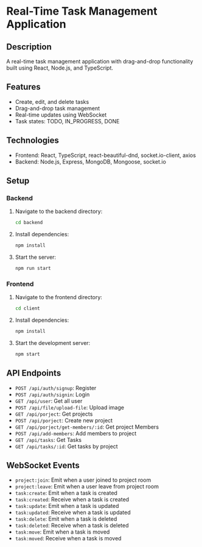 
# Real-Time Task Management Application

## Description
A real-time task management application with drag-and-drop functionality built using React, Node.js, and TypeScript.

## Features
- Create, edit, and delete tasks
- Drag-and-drop task management
- Real-time updates using WebSocket
- Task states: TODO, IN_PROGRESS, DONE

## Technologies
- Frontend: React, TypeScript, react-beautiful-dnd, socket.io-client, axios
- Backend: Node.js, Express, MongoDB, Mongoose, socket.io

## Setup

### Backend
1. Navigate to the backend directory:
    ```sh
    cd backend
    ```
2. Install dependencies:
    ```sh
    npm install
    ```
3. Start the server:
    ```sh
    npm run start
    ```

### Frontend
1. Navigate to the frontend directory:
    ```sh
    cd client
    ```
2. Install dependencies:
    ```sh
    npm install
    ```
3. Start the development server:
    ```sh
    npm start
    ```

## API Endpoints
- `POST /api/auth/signup`: Register 
- `POST /api/auth/signin`: Login 
- `GET /api/user`: Get all user 
- `POST /api/file/upload-file`: Upload image
- `GET /api/porject`: Get projects
- `POST /api/porject`: Create new project
- `GET /api/porject/get-members/:id`: Get project Members
- `POST /api/add-members`: Add members to project
- `GET /api/tasks`: Get Tasks
- `GET /api/tasks/:id`: Get tasks by project





## WebSocket Events
- `project:join`: Emit when a user joined to project room
- `project:leave`: Emit when a user leave from project room
- `task:create`: Emit when a task is created
- `task:created`: Receive when a task is created
- `task:update`: Emit when a task is updated
- `task:updated`: Receive when a task is updated
- `task:delete`: Emit when a task is deleted
- `task:deleted`: Receive when a task is deleted
- `task:move`: Emit when a task is moved
- `task:moved`: Receive when a task is moved

